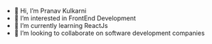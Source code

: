 - 👋 Hi, I’m Pranav Kulkarni 
- 👀 I’m interested in FrontEnd Development
- 🌱 I’m currently learning ReactJs
- 💞️ I’m looking to collaborate on software development companies




<!---
pranavk875/pranavk875 is a ✨ special ✨ repository because its `README.md` (this file) appears on your GitHub profile.
You can click the Preview link to take a look at your changes.
--->
